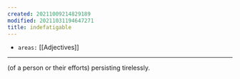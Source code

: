 ```yaml
---
created: 20211009214829189
modified: 20211031194647271
title: indefatigable
---
```


- `areas:` [[Adjectives]]

---

(of a person or their efforts) persisting tirelessly.
